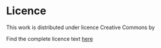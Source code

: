 # Licence

This work is distributed under licence Creative Commons by

Find the complete licence text [here](https://creativecommons.org/licenses/by/3.0/fr/)
